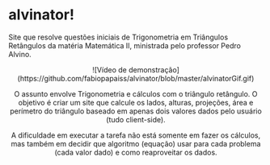 # alvinator!
Site que resolve questões iniciais de Trigonometria em Triângulos Retângulos da matéria Matemática II, ministrada pelo professor Pedro Alvino.</strong>

<center>![Vídeo de demonstração](https://github.com/fabiopapaiss/alvinator/blob/master/alvinatorGif.gif)<center>

O assunto envolve Trigonometria e cálculos com o triângulo retângulo. O objetivo é criar um site que calcule os lados, alturas, projeções, área e perímetro do triângulo baseado em apenas dois valores dados pelo usuário (tudo client-side).

A dificuldade em executar a tarefa não está somente em fazer os cálculos, mas também em decidir que algoritmo (equação) usar para cada problema (cada valor dado) e como reaproveitar os dados.
